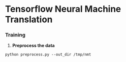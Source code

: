 # Tensorflow Neural Machine Translation


### Training

1. **Preprocess the data**
```
python preprocess.py --out_dir /tmp/nmt
```